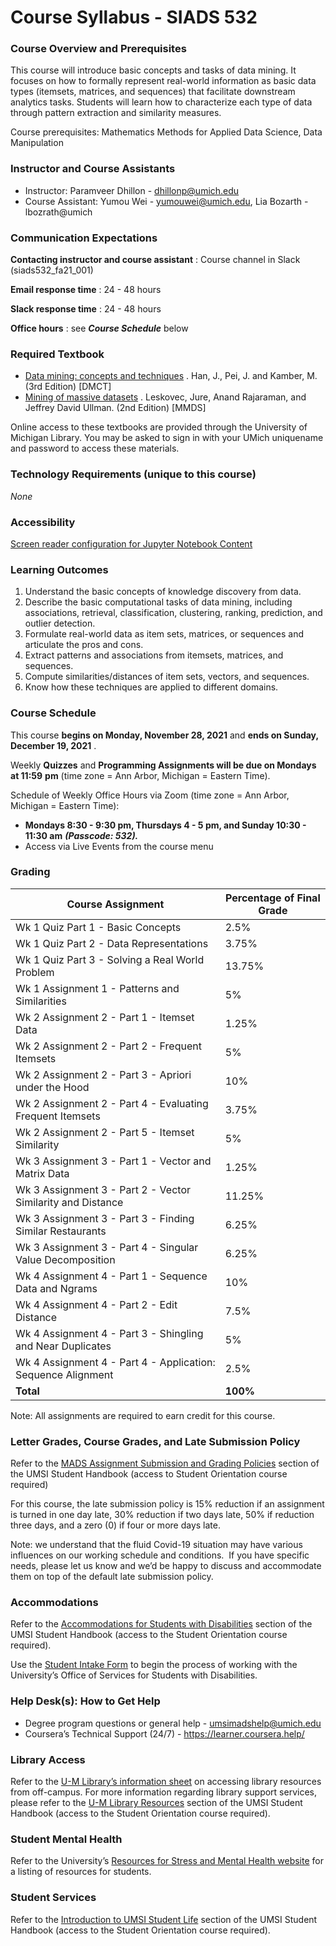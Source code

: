 # Course Syllabus - SIADS 532

### **Course Overview and Prerequisites**

This course will introduce basic concepts and tasks of data mining. It focuses on how to formally represent real-world information as basic data types (itemsets, matrices, and sequences) that facilitate downstream analytics tasks. Students will learn how to characterize each type of data through pattern extraction and similarity measures.

Course prerequisites: Mathematics Methods for Applied Data Science, Data Manipulation

### **Instructor and Course Assistants**

- Instructor: Paramveer Dhillon - dhillonp@umich.edu
- Course Assistant: Yumou Wei - yumouwei@umich.edu, Lia Bozarth - lbozrath@umich

### **Communication Expectations**

**Contacting instructor and course assistant** : Course channel in Slack (siads532_fa21_001)

**Email response time** : 24 - 48 hours

**Slack response time** : 24 - 48 hours

**Office hours** : see **_Course Schedule_** below

### **Required Textbook**

- [Data mining: concepts and techniques](http://umich.summon.serialssolutions.com/2.0.0/link/0/eLvHCXMwpV1LS8NAEB60uShCfdJorUH0mLLZ5ulFtG0Qsbei3pZNdiPFGsSk4s93No82VNCDl0DIkmVnk2_n-Q0AXcODSPFIz3LT6i_exBwvlRPNHDheYKoOccpRMHqgN6FzHw4aBENFvLBKUuzXSLmKpKoXzV54WmVb9stKgGtRoDMqjUTVV2vUwVO9BRrC_HiydL8Q1IMQnAuSHXVq2V5QMUAt761t2ObZK2IN4lCeNQKZTV1UFY8sssaZFLahjv-WmSgF5VO96J9kj_9f5C5oUlVG7MGGTPehXfeDMCp4OICLEc-5MSlaTlwZw7IgMjN4KoxpTRWbHcJTOJ4O78yqC4PJla6GP5IvRBLFqiU9SbwgRgVQkCiKJWKBi7htDyLuRZaVSIvjQD9Rp35CXdRMfE9GqAMdwQ5X-fppXtT1iQ4YMnY46h6CBNK3Len5Duc84q4XC4k2JtfhvCF79jkvxJSx1Qb5xNOhW24Jey-pOdYfn9XyZE0ps_HtkKKZatHfRpSy1aFT7vByCrTB0G51qa3D5fojllFGmO-o8K-i0ndY_pUf_znJCWyVrmrXJEEXWvnHQp6CVux9DzbNx-de9f1-A6nuAfs) . Han, J., Pei, J. and Kamber, M. (3rd Edition) [DMCT]
- [Mining of massive datasets](http://infolab.stanford.edu/~ullman/mmds/book.pdf "Mining of Massive Datasets") . Leskovec, Jure, Anand Rajaraman, and Jeffrey David Ullman. (2nd Edition) [MMDS]

Online access to these textbooks are provided through the University of Michigan Library. You may be asked to sign in with your UMich uniquename and password to access these materials.

### **Technology Requirements (unique to this course)**

_None_

### **Accessibility**

[Screen reader configuration for Jupyter Notebook Content](https://docs.google.com/document/d/1ct4BShNTYVU2J_oYeuTTsODSAFlEhtODXMlfc4-t5PM/edit?usp=sharing)

### **Learning Outcomes**

1. Understand the basic concepts of knowledge discovery from data.
2. Describe the basic computational tasks of data mining, including associations, retrieval, classification, clustering, ranking, prediction, and outlier detection.
3. Formulate real-world data as item sets, matrices, or sequences and articulate the pros and cons.
4. Extract patterns and associations from itemsets, matrices, and sequences.
5. Compute similarities/distances of item sets, vectors, and sequences.
6. Know how these techniques are applied to different domains.

### **Course Schedule**

This course **begins on Monday, November 28, 2021** and **ends on Sunday, December 19, 2021** .

Weekly **Quizzes** and **Programming Assignments will be due on Mondays at 11:59** **pm** (time zone = Ann Arbor, Michigan = Eastern Time).

Schedule of Weekly Office Hours via Zoom (time zone = Ann Arbor, Michigan = Eastern Time):

- **Mondays 8:30 - 9:30 pm, Thursdays 4 - 5 pm, and Sunday 10:30 - 11:30 am** **_(Passcode: 532)._**
- Access via Live Events from the course menu

### **Grading**

| Course Assignment                                            | Percentage of Final Grade |
| ------------------------------------------------------------ | ------------------------- |
| Wk 1 Quiz Part 1 - Basic Concepts                            | 2.5%                      |
| Wk 1 Quiz Part 2 - Data Representations                      | 3.75%                     |
| Wk 1 Quiz Part 3 - Solving a Real World Problem              | 13.75%                    |
| Wk 1 Assignment 1 - Patterns and Similarities                | 5%                        |
| Wk 2 Assignment 2 - Part 1 - Itemset Data                    | 1.25%                     |
| Wk 2 Assignment 2 - Part 2 - Frequent Itemsets               | 5%                        |
| Wk 2 Assignment 2 - Part 3 - Apriori under the Hood          | 10%                       |
| Wk 2 Assignment 2 - Part 4 - Evaluating Frequent Itemsets    | 3.75%                     |
| Wk 2 Assignment 2 - Part 5 - Itemset Similarity              | 5%                        |
| Wk 3 Assignment 3 - Part 1 - Vector and Matrix Data          | 1.25%                     |
| Wk 3 Assignment 3 - Part 2 - Vector Similarity and Distance  | 11.25%                    |
| Wk 3 Assignment 3 - Part 3 - Finding Similar Restaurants     | 6.25%                     |
| Wk 3 Assignment 3 - Part 4 - Singular Value Decomposition    | 6.25%                     |
| Wk 4 Assignment 4 - Part 1 - Sequence Data and Ngrams        | 10%                       |
| Wk 4 Assignment 4 - Part 2 - Edit Distance                   | 7.5%                      |
| Wk 4 Assignment 4 - Part 3 - Shingling and Near Duplicates   | 5%                        |
| Wk 4 Assignment 4 - Part 4 - Application: Sequence Alignment | 2.5%                      |
| **Total**                                                    | **100%**                  |

Note: All assignments are required to earn credit for this course.

### **Letter Grades, Course Grades, and Late Submission Policy**

Refer to the [MADS Assignment Submission and Grading Policies](https://www.coursera.org/learn/siads-orientation/supplement/9eHGY/mads-assignment-submission-and-grading-policies) section of the UMSI Student Handbook (access to Student Orientation course required)

For this course, the late submission policy is 15% reduction if an assignment is turned in one day late, 30% reduction if two days late, 50% if reduction three days, and a zero (0) if four or more days late.

Note: we understand that the fluid Covid-19 situation may have various influences on our working schedule and conditions.  If you have specific needs, please let us know and we’d be happy to discuss and accommodate them on top of the default late submission policy.

### **Accommodations**

Refer to the [Accommodations for Students with Disabilities](https://www.coursera.org/learn/siads-orientation/supplement/mK9GT/accommodations-for-students-with-disabilities) section of the UMSI Student Handbook (access to the Student Orientation course required).

Use the [Student Intake Form](https://ssd.umich.edu/content/student-intake-form) to begin the process of working with the University’s Office of Services for Students with Disabilities.

### **Help Desk(s): How to Get Help**

- Degree program questions or general help - umsimadshelp@umich.edu
- Coursera’s Technical Support (24/7) - <https://learner.coursera.help/>

### **Library Access**

Refer to the [U-M Library’s information sheet](https://www.lib.umich.edu/computing-library/access-outside-library) on accessing library resources from off-campus. For more information regarding library support services, please refer to the [U-M Library Resources](https://www.coursera.org/learn/siads-orientation/supplement/pED9d/u-m-library-resources) section of the UMSI Student Handbook (access to the Student Orientation course required).

### **Student Mental Health**

Refer to the University’s [Resources for Stress and Mental Health website](https://www.uhs.umich.edu/stressresources#services) for a listing of resources for students.

### **Student Services**

Refer to the [Introduction to UMSI Student Life](https://www.coursera.org/learn/siads-orientation/supplement/S6R1u/introduction-to-umsi-student-life-and-academic-affairs) section of the UMSI Student Handbook (access to the Student Orientation course required).
